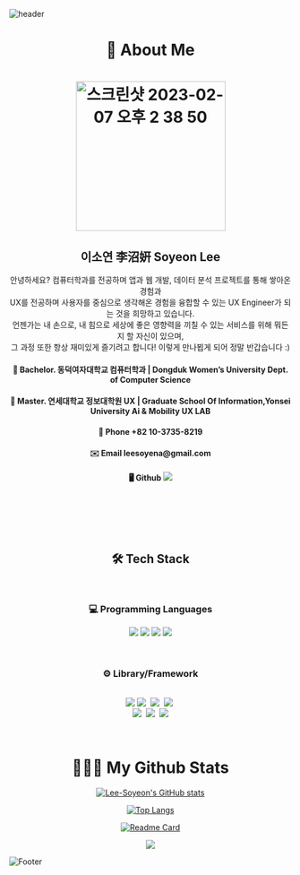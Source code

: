 
![header](https://capsule-render.vercel.app/api?type=waving&text=WELCOME&color=timeGradient&height=300&section=header&fontSize=72&animation=fadeIn)

<h1 align="center">📄 About Me<h1>
<p align="center">
  <img width="267" alt="스크린샷 2023-02-07 오후 2 38 50" src="https://user-images.githubusercontent.com/39182235/217157997-a22ad09e-a2ee-41eb-87a7-3ed7eeea70bd.png">

  <h2 align="center">이소연 李沼姸 Soyeon Lee</h2>

  <p align="center">안녕하세요? 컴퓨터학과를 전공하며 앱과 웹 개발, 데이터 분석 프로젝트를 통해 쌓아온 경험과<br>
  UX를 전공하며 사용자를 중심으로 생각해온 경험을 융합할 수 있는 UX Engineer가 되는 것을 희망하고 있습니다.<br>
  언젠가는 내 손으로, 내 힘으로 세상에 좋은 영향력을 끼칠 수 있는 서비스를 위해 뭐든지 할 자신이 있으며,<br>
  그 과정 또한 항상 재미있게 즐기려고 합니다! 이렇게 만나뵙게 되어 정말 반갑습니다 :) </p>


<h4 align="center">📕 Bachelor. 동덕여자대학교 컴퓨터학과 | Dongduk Women’s University Dept. of Computer Science</h4>


<h4 align="center">📘 Master. 연세대학교 정보대학원 UX | Graduate School Of Information,Yonsei University Ai & Mobility UX LAB</h4>

<h4 align="center"> 📱 Phone  +82 10-3735-8219</h4>

<h4 align="center"> ✉️ Email  leesoyena@gmail.com</h4>

<h4 align="center"> 🖥 Github 
  <a href="https://github.com/Lee-Soyeon"><img src="https://hits.seeyoufarm.com/api/count/incr/badge.svg?url=https%3A%2F%2Fgithub.com%2Fseondal&count_bg=%23000000&title_bg=%23000000&icon=github.svg&icon_color=%23E7E7E7&title=GitHub&edge_flat=false)"/></a>
 </h4>

 </p>
  
<br><br><br><br>

<h2 align="center">🛠 Tech Stack</h2>
  <br>
<h3 align="center">💻 Programming Languages</h3>

<p>
  <div align="center">
    <img src="https://img.shields.io/badge/C-007396?style=flat-square&logo=C&logoColor=white&labelColor=282828"/>
    <img src="https://img.shields.io/badge/-Java-2F71BB?style=flat-square&logo=JAVA&logoColor=007396&labelColor=282828">
    <img src="https://img.shields.io/badge/-Python-3670A0?style=flat-square&logo=python&logoColor=3670A0&labelColor=282828">
    <img src="https://img.shields.io/badge/-Javascript-f1c40f?style=flat-square&logo=javascript&logoColor=f1c40f&labelColor=282828">
  </div>
</p>

</br>

<h3 align="center">⚙️ Library/Framework</h3>
<p align="center"></a>&nbsp
  <br>
  <img src="https://img.shields.io/badge/-React-48dbfb?style=for-the-badge&logo=react&logoColor=48dbfb&labelColor=282828">
  <img src="https://img.shields.io/badge/Spring-6DB33F?style=for-the-badge&logo=Spring&logoColor=white"/></a>&nbsp
  <img src="https://img.shields.io/badge/Node.js-339933?style=for-the-badge&logo=Node.js&logoColor=white"/></a>&nbsp
  <img src="https://img.shields.io/badge/Express-000000?style=for-the-badge&logo=Express&logoColor=white"/></a>&nbsp
  <br>
  <img src="https://img.shields.io/badge/Mysql-E6B91E?style=for-the-badge&logo=MySql&logoColor=white"/></a>&nbsp 
  <img src="https://img.shields.io/badge/AWS-232F3E?style=for-the-badge&logo=AmazonAWS&logoColor=white"/></a>&nbsp
  
  <img src="https://img.shields.io/badge/-Prettier-2c3e50?style=for-the-badge&logo=prettier&logoColor=2c3e50&labelColor=282828">
</p>

<br>

<h1 align="center">🧑🏻‍💻 My Github Stats</h1>
<div align="center">

[![Lee-Soyeon's GitHub stats](https://github-readme-stats.vercel.app/api?username=Lee-Soyeon&hide_title=true&show_icons=true&include_all_commits=true&disable_animations=true&theme=omni)]([https://github.com/anuraghazra/github-readme-stats](https://github.com/Lee-Soyeon/))
  
  [![Top Langs](https://github-readme-stats.vercel.app/api/top-langs/?username=Lee-Soyeon&theme=omni)](https://github.com/Lee-Soyeon/github-readme-stats)

  [![Readme Card](https://github-readme-stats.vercel.app/api/pin/?username=Lee-Soyeon&theme=omni&repo=DonUTProject)]([https://github.com/anuraghazra/github-readme-stats](https://github.com/Lee-Soyeon/DonutProject))

 <img src="http://mazandi.herokuapp.com/api?handle={soyena729}&theme=dark"/>

</div>

![Footer](https://capsule-render.vercel.app/api?type=waving&color=timeGradient&height=200&section=footer)
